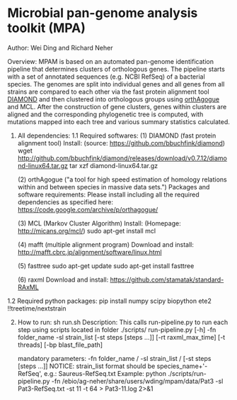 # Microbial pan-genome analysis toolkit (MPA)
Author: Wei Ding and Richard Neher

Overview:
MPAM is based on an automated pan-genome identification pipeline that determines clusters of orthologous genes. The pipeline starts with a set of annotated sequences (e.g. NCBI RefSeq) of a bacterial species.
The genomes are split into individual genes and all genes from all strains are compared to each other via the fast protein alignment tool [DIAMOND](http://www.nature.com/nmeth/journal/v12/n1/full/nmeth.3176.html) and then clustered into orthologous groups using [orthAgogue](https://code.google.com/archive/p/orthagogue/) and MCL. After the construction of gene clusters, genes within clusters are aligned and the corresponding phylogenetic tree is computed, with mutations mapped into each tree and various summary statistics calculated.

1. All dependencies:
  1.1 Required softwares:
	(1) DIAMOND (fast protein alignment tool)
	Install: (source: https://github.com/bbuchfink/diamond)
	wget http://github.com/bbuchfink/diamond/releases/download/v0.7.12/diamond-linux64.tar.gz
	tar xzf diamond-linux64.tar.gz

    (2) orthAgogue
       ("a tool for high speed estimation of homology relations within and between species in massive data sets.")
       Packages and software requirements:
       Please install including all the required dependencies as specified here:
       https://code.google.com/archive/p/orthagogue/ 

    (3) MCL (Markov Cluster Algorithm)
       Install: (Homepage: http://micans.org/mcl/)
       sudo apt-get install mcl

    (4) mafft (multiple alignment program)
        Download and install:
        http://mafft.cbrc.jp/alignment/software/linux.html

    (5) fasttree
      sudo apt-get update
      sudo apt-get install fasttree

	(6) raxml
      Download and install:
      https://github.com/stamatak/standard-RAxML

  1.2 Required python packages:
    pip install numpy scipy biopython ete2
    !!treetime/nextstrain

2. How to run:
    sh run.sh
    Description:
    This calls run-pipeline.py to run each step using scripts located in folder ./scripts/
    run-pipeline.py [-h] -fn folder_name -sl strain_list
                       [-st steps [steps ...]] [-rt raxml_max_time]
                       [-t threads] [-bp blast_file_path]

    mandatory parameters: -fn folder_name / -sl strain_list / [-st steps [steps ...]]
    NOTICE: strain_list format should be species_name+'-RefSeq', e.g.: Saureus-RefSeq.txt
    Example: python ./scripts/run-pipeline.py  -fn /ebio/ag-neher/share/users/wding/mpam/data/Pat3 -sl Pat3-RefSeq.txt -st 11 -t 64 > Pat3-11.log 2>&1

